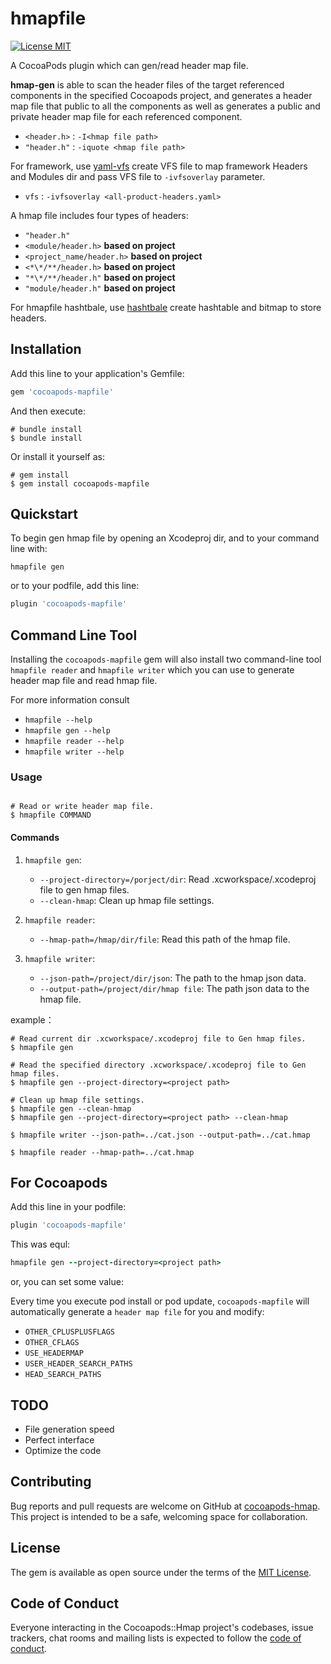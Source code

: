 # hmapfile

[![License MIT](https://img.shields.io/badge/license-MIT-green.svg?style=flat)](https://raw.githubusercontent.com/Cat1237/cocoapods-hmap/main/LICENSE)&nbsp;

A CocoaPods plugin which can gen/read header map file.

**hmap-gen** is able to scan the header files of the target referenced components in the specified Cocoapods project, and generates a header map file that public to all the components
as well as generates a public and private header map file for each referenced component.

- `<header.h>` : `-I<hmap file path>`
- `"header.h"` : `-iquote <hmap file path>`

For framework, use [yaml-vfs](https://github.com/Cat1237/yaml-vfs) create VFS file to map framework Headers and Modules dir and pass VFS file to `-ivfsoverlay` parameter.

- `vfs` : `-ivfsoverlay <all-product-headers.yaml>`

A hmap file includes four types of headers:

- `"header.h"`
- `<module/header.h>` **based on project**
- `<project_name/header.h>` **based on project**
- `<*\*/**/header.h>` **based on project**
- `"*\*/**/header.h"` **based on project**
- `"module/header.h"` **based on project**

For hmapfile hashtbale, use [hashtbale](https://github.com/Cat1237/hashtable) create hashtable and bitmap to store headers.

## Installation

Add this line to your application's Gemfile:

```ruby
gem 'cocoapods-mapfile'
```

And then execute:

```shell
# bundle install
$ bundle install
```

Or install it yourself as:

```shell
# gem install
$ gem install cocoapods-mapfile
```

## Quickstart

To begin gen hmap file by opening an Xcodeproj dir, and to your command line with:

```shell
hmapfile gen
```

or to your podfile, add this line:

```rb
plugin 'cocoapods-mapfile'
```

## Command Line Tool

Installing the `cocoapods-mapfile` gem will also install two command-line tool `hmapfile reader` and `hmapfile writer` which you can use to generate header map file and read hmap file.

For more information consult

- `hmapfile --help`
- `hmapfile gen --help`
- `hmapfile reader --help`
- `hmapfile writer --help`

### Usage

```shell

# Read or write header map file.
$ hmapfile COMMAND

```

#### Commands

1. `hmapfile gen`:

    - `--project-directory=/porject/dir`: Read .xcworkspace/.xcodeproj file to gen hmap files.
    - `--clean-hmap`: Clean up hmap file settings.

2. `hmapfile reader`:
    - `--hmap-path=/hmap/dir/file`: Read this path of the hmap file.

3. `hmapfile writer`:
    - `--json-path=/project/dir/json`: The path to the hmap json data.
    - `--output-path=/project/dir/hmap file`: The path json data to the hmap file.

example：

```shell
# Read current dir .xcworkspace/.xcodeproj file to Gen hmap files.
$ hmapfile gen

# Read the specified directory .xcworkspace/.xcodeproj file to Gen hmap files.
$ hmapfile gen --project-directory=<project path>

# Clean up hmap file settings.
$ hmapfile gen --clean-hmap
$ hmapfile gen --project-directory=<project path> --clean-hmap

$ hmapfile writer --json-path=../cat.json --output-path=../cat.hmap

$ hmapfile reader --hmap-path=../cat.hmap
```

## For Cocoapods

Add this line in your podfile:

```rb
plugin 'cocoapods-mapfile'
```

This was equl:

```rb
hmapfile gen --project-directory=<project path>
```

or, you can set some value:

Every time you execute pod install or pod update, `cocoapods-mapfile` will automatically generate a `header map file` for you and modify:

- `OTHER_CPLUSPLUSFLAGS`
- `OTHER_CFLAGS`
- `USE_HEADERMAP`
- `USER_HEADER_SEARCH_PATHS`
- `HEAD_SEARCH_PATHS`

## TODO

- File generation speed
- Perfect interface
- Optimize the code

## Contributing

Bug reports and pull requests are welcome on GitHub at [cocoapods-hmap](https://github.com/Cat1237/cocoapods-hmap). This project is intended to be a safe, welcoming space for collaboration.

## License

The gem is available as open source under the terms of the [MIT License](https://opensource.org/licenses/MIT).

## Code of Conduct

Everyone interacting in the Cocoapods::Hmap project's codebases, issue trackers, chat rooms and mailing lists is expected to follow the [code of conduct](https://github.com/[USERNAME]/cocoapods-hmap/blob/master/CODE_OF_CONDUCT.md).
